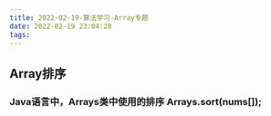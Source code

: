 ```yaml
---
title: 2022-02-19-算法学习-Array专题
date: 2022-02-19 23:04:28
tags:
---
```


## Array排序

### Java语言中，Arrays类中使用的排序 Arrays.sort(nums[]);